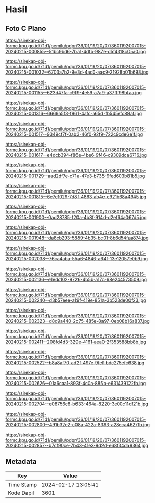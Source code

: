 # Hasil

## Foto C Plano

https://sirekap-obj-formc.kpu.go.id/71d1/pemilu/pdpr/36/01/19/20/07/3601192007015-20240215-000855--51bc9bd6-7ba1-4dfb-987e-d5f4318c05a0.jpg

https://sirekap-obj-formc.kpu.go.id/71d1/pemilu/pdpr/36/01/19/20/07/3601192007015-20240215-001032--6703a7b2-9e3d-4ad0-aac9-21928b01b698.jpg

https://sirekap-obj-formc.kpu.go.id/71d1/pemilu/pdpr/36/01/19/20/07/3601192007015-20240215-001155--623d47fa-c9f9-4e59-a7a9-a37fff98bfaa.jpg

https://sirekap-obj-formc.kpu.go.id/71d1/pemilu/pdpr/36/01/19/20/07/3601192007015-20240215-001316--6669a5f3-f961-4afc-a65d-fb545efc88af.jpg

https://sirekap-obj-formc.kpu.go.id/71d1/pemilu/pdpr/36/01/19/20/07/3601192007015-20240215-001517--9349cf7f-0ab3-46f0-92f9-722c9cde6e1f.jpg

https://sirekap-obj-formc.kpu.go.id/71d1/pemilu/pdpr/36/01/19/20/07/3601192007015-20240215-001617--e4dcb394-f86e-4be6-9f46-c9309dca6716.jpg

https://sirekap-obj-formc.kpu.go.id/71d1/pemilu/pdpr/36/01/19/20/07/3601192007015-20240215-001729--aad2df7e-c71a-47e3-b735-9fed603b81b5.jpg

https://sirekap-obj-formc.kpu.go.id/71d1/pemilu/pdpr/36/01/19/20/07/3601192007015-20240215-001815--6e7e1029-7d8f-4863-ab4e-e921b68a4945.jpg

https://sirekap-obj-formc.kpu.go.id/71d1/pemilu/pdpr/36/01/19/20/07/3601192007015-20240215-001900--0ad28785-f20a-4b8f-914d-d2ef64a067d5.jpg

https://sirekap-obj-formc.kpu.go.id/71d1/pemilu/pdpr/36/01/19/20/07/3601192007015-20240215-001948--da8cb293-5859-4b35-bc01-8b6d54faa874.jpg

https://sirekap-obj-formc.kpu.go.id/71d1/pemilu/pdpr/36/01/19/20/07/3601192007015-20240215-002038--76ca4aba-55a6-4846-a64f-13e12057e0b9.jpg

https://sirekap-obj-formc.kpu.go.id/71d1/pemilu/pdpr/36/01/19/20/07/3601192007015-20240215-002136--e1edc102-9726-4b5b-a17c-68e244573509.jpg

https://sirekap-obj-formc.kpu.go.id/71d1/pemilu/pdpr/36/01/19/20/07/3601192007015-20240215-002240--d3b57eee-a19f-419e-851a-3b523de00f23.jpg

https://sirekap-obj-formc.kpu.go.id/71d1/pemilu/pdpr/36/01/19/20/07/3601192007015-20240215-002323--d8d9a440-2c75-485e-8a97-0eb08b16a837.jpg

https://sirekap-obj-formc.kpu.go.id/71d1/pemilu/pdpr/36/01/19/20/07/3601192007015-20240215-002411--208fd4d3-329e-4161-aea0-2f353588bb8b.jpg

https://sirekap-obj-formc.kpu.go.id/71d1/pemilu/pdpr/36/01/19/20/07/3601192007015-20240215-002522--b8a8af70-ad2f-497e-9fef-bdc275efc638.jpg

https://sirekap-obj-formc.kpu.go.id/71d1/pemilu/pdpr/36/01/19/20/07/3601192007015-20240215-002626--01a6caa1-893f-4c0a-885b-e631439122fb.jpg

https://sirekap-obj-formc.kpu.go.id/71d1/pemilu/pdpr/36/01/19/20/07/3601192007015-20240215-002704--e08756c8-b633-464a-8220-3e00c11df21b.jpg

https://sirekap-obj-formc.kpu.go.id/71d1/pemilu/pdpr/36/01/19/20/07/3601192007015-20240215-002800--491b32e2-c08a-422a-8393-a28eca4627fb.jpg

https://sirekap-obj-formc.kpu.go.id/71d1/pemilu/pdpr/36/01/19/20/07/3601192007015-20240215-002857--b7cf90ce-7b43-41e3-9d2d-e68f34da9364.jpg


## Metadata

| Key        | Value               |
| ---------- | ------------------- |
| Time Stamp | 2024-02-17 13:05:41 |
| Kode Dapil | 3601                |



